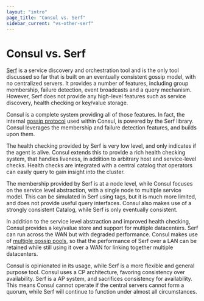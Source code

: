 ```yaml
---
layout: "intro"
page_title: "Consul vs. Serf"
sidebar_current: "vs-other-serf"
---
```


# Consul vs. Serf

[Serf](http://www.serfdom.io) is a service discovery and orchestration tool and is the only
tool discussed so far that is built on an eventually consistent gossip model,
with no centralized servers. It provides a number of features, including group
membership, failure detection, event broadcasts and a query mechanism. However,
Serf does not provide any high-level features such as service discovery, health
checking or key/value storage.

Consul is a complete system providing all of those features. In fact, the internal
[gossip protocol](/docs/internals/gossip.html) used within Consul, is powered by
the Serf library. Consul leverages the membership and failure detection features,
and builds upon them.

The health checking provided by Serf is very low level, and only indicates if the
agent is alive. Consul extends this to provide a rich health checking system,
that handles liveness, in addition to arbitrary host and service-level checks.
Health checks are integrated with a central catalog that operators can easily
query to gain insight into the cluster.

The membership provided by Serf is at a node level, while Consul focuses
on the service level abstraction, with a single node to multiple service model.
This can be simulated in Serf using tags, but it is much more limited, and does
not provide useful query interfaces. Consul also makes use of a strongly consistent
Catalog, while Serf is only eventually consistent.

In addition to the service level abstraction and improved health checking,
Consul provides a key/value store and support for multiple datacenters.
Serf can run across the WAN but with degraded performance. Consul makes use
of [multiple gossip pools](/docs/internals/architecture.html), so that
the performance of Serf over a LAN can be retained while still using it over
a WAN for linking together multiple datacenters.

Consul is opinionated in its usage, while Serf is a more flexible and
general purpose tool. Consul uses a CP architecture, favoring consistency over
availability. Serf is a AP system, and sacrifices consistency for availability.
This means Consul cannot operate if the central servers cannot form a quorum,
while Serf will continue to function under almost all circumstances.

